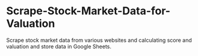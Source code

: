 # Scrape-Stock-Market-Data-for-Valuation
Scrape stock market data from various websites and calculating score and valuation and store data in Google Sheets.

